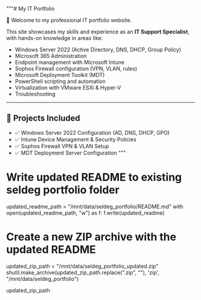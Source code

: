 """# My IT Portfolio

👋 Welcome to my professional IT portfolio website.

This site showcases my skills and experience as an **IT Support Specialist**, with hands-on knowledge in areas like:

- Windows Server 2022 (Active Directory, DNS, DHCP, Group Policy)
- Microsoft 365 Administration
- Endpoint management with Microsoft Intune
- Sophos Firewall configuration (VPN, VLAN, rules)
- Microsoft Deployment Toolkit (MDT)
- PowerShell scripting and automation
- Virtualization with VMware ESXi & Hyper-V
- Troubleshooting

---

## 📂 Projects Included

- ✅ Windows Server 2022 Configuration (AD, DNS, DHCP, GPO)
- ✅ Intune Device Management & Security Policies
- ✅ Sophos Firewall VPN & VLAN Setup
- ✅ MDT Deployment Server Configuration
"""

# Write updated README to existing seldeg portfolio folder
updated_readme_path = "/mnt/data/seldeg_portfolio/README.md"
with open(updated_readme_path, "w") as f:
    f.write(updated_readme)

# Create a new ZIP archive with the updated README
updated_zip_path = "/mnt/data/seldeg_portfolio_updated.zip"
shutil.make_archive(updated_zip_path.replace(".zip", ""), 'zip', "/mnt/data/seldeg_portfolio")

updated_zip_path
